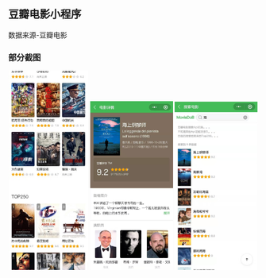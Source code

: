 ## 豆瓣电影小程序
数据来源-豆瓣电影

### 部分截图
<div>
 <img src="./_readme/w1.jpg" style="width: 32%;" />
 <img src="./_readme/w2.jpg" style="width: 33%" />
 <img src="./_readme/w3.jpg" style="width: 33%" />
</div>
